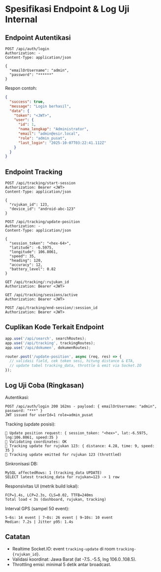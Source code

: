# Spesifikasi Endpoint & Log Uji Internal

## Endpoint Autentikasi
```http
POST /api/auth/login
Authorization: -
Content-Type: application/json

{
  "emailOrUsername": "admin",
  "password": "******"
}
```

Respon contoh:
```json
{
  "success": true,
  "message": "Login berhasil",
  "data": {
    "token": "<JWT>",
    "user": {
      "id": 1,
      "nama_lengkap": "Administrator",
      "email": "admin@esir.local",
      "role": "admin_pusat",
      "last_login": "2025-10-07T03:22:41.112Z"
    }
  }
}
```

## Endpoint Tracking
```http
POST /api/tracking/start-session
Authorization: Bearer <JWT>
Content-Type: application/json

{
  "rujukan_id": 123,
  "device_id": "android-abc-123"
}
```

```http
POST /api/tracking/update-position
Authorization: -
Content-Type: application/json

{
  "session_token": "<hex-64>",
  "latitude": -6.5975,
  "longitude": 106.8061,
  "speed": 35,
  "heading": 120,
  "accuracy": 12,
  "battery_level": 0.82
}
```

```http
GET /api/tracking/:rujukan_id
Authorization: Bearer <JWT>
```

```http
GET /api/tracking/sessions/active
Authorization: Bearer <JWT>
```

```http
POST /api/tracking/end-session/:session_id
Authorization: Bearer <JWT>
```

## Cuplikan Kode Terkait Endpoint
```71:81:backend/index.js
app.use('/api/search', searchRoutes);
app.use('/api/tracking', trackingRoutes);
app.use('/api/dokumen', dokumenRoutes);
```

```111:144:backend/routes/tracking.js
router.post('/update-position', async (req, res) => {
  // validasi field, cek token sesi, hitung distance & ETA,
  // update tabel tracking_data, throttle & emit via Socket.IO
});
```

## Log Uji Coba (Ringkasan)
Autentikasi:
```text
POST /api/auth/login 200 162ms - payload: { emailOrUsername: "admin", password: "***" }
JWT issued for userId=1 role=admin_pusat
```

Tracking (update posisi):
```text
🔄 Update position request: { session_token: "<hex>", lat:-6.5975, lng:106.8061, speed:35 }
📍 Validating coordinates: OK
📍 Tracking update for rujukan 123: { distance: 4.28, time: 9, speed: 35 }
📍 Tracking update emitted for rujukan 123 (throttled)
```

Sinkronisasi DB:
```text
MySQL affectedRows: 1 (tracking_data UPDATE)
SELECT latest tracking_data for rujukan=123 -> 1 row
```

Responsivitas UI (metrik build lokal):
```text
FCP=1.4s, LCP=2.3s, CLS=0.02, TTFB=240ms
Total load < 3s (dashboard, rujukan, tracking)
```

Interval GPS (sampel 50 event):
```text
5–6s: 14 event | 7–8s: 26 event | 9–10s: 10 event
Median: 7.2s | Jitter p95: 1.4s
```

## Catatan
- Realtime Socket.IO: event `tracking-update` di room `tracking-{rujukan_id}`.
- Validasi koordinat: Jawa Barat (lat -7.5..-5.5, lng 106.0..108.5).
- Throttling emisi: minimal 5 detik antar broadcast.
